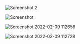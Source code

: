 ![Screenshot 2](https://user-images.githubusercontent.com/94163693/153120161-9dda5e43-1607-41e1-b703-f0ef40ad84c9.png)

![Screenshot ](https://user-images.githubusercontent.com/94163693/153120087-66f15f25-47fe-4fc0-bdd2-486f7de626da.png)

![Screenshot 2022-02-09 112656](https://user-images.githubusercontent.com/94163693/153130907-fd82a0f6-088e-4feb-9648-d456c967117c.png)

![Screenshot 2022-02-09 112728](https://user-images.githubusercontent.com/94163693/153130964-2ce02a1a-f4a3-4f9a-b254-770ee7da8698.png)



